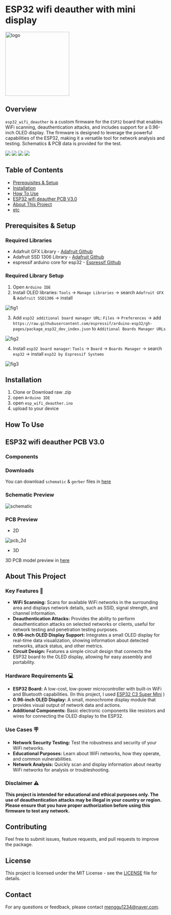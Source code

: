 # ESP32 wifi deauther with mini display

<img src="https://github.com/mjlee111/esp32_wifi_deauther/blob/master/docs/logo.png" alt="logo" width="200" height="200">

## Overview
`esp32_wifi_deauther` is a custom firmware for the `ESP32` board that enables WiFi scanning, deauthentication attacks, and includes support for a 0.96-inch OLED display. The firmware is designed to leverage the powerful capabilities of the ESP32, making it a versatile tool for network analysis and testing. Schematics & PCB data is provided for the test.

<img src="https://img.shields.io/badge/C-A8B9CC?style=flat&logo=c&logoColor=white"/> <img src="https://img.shields.io/badge/C++-00599C?style=flat&logo=cplusplus&logoColor=white"/> 
<img src="https://img.shields.io/badge/Altium Designer-A5915F?&style=flat&logo=Altium Designer&logoColor=white"/> 
<img src="https://img.shields.io/badge/ESP32-E7352C?&style=flat&logo=Espressif&logoColor=white"/> 


## Table of Contents
- [Prerequisites & Setup](#prerequisites--setup)
- [Installation](#installation)
- [How To Use](#how-to-use)
- [ESP32 wifi deauther PCB V3.0](#esp32-wifi-deauther-pcb-v30)
- [About This Project](#about-this-project)
- [etc](#contributing)

## Prerequisites & Setup
### Required Libraries
- Adafruit GFX Library - [Adafruit Github][gfx-link]
- Adafruit SSD 1306 Library - [Adafruit Github][oled-link]
- espressif arduino core for esp32 - [Espressif Github][espressif-link] 

### Required Library Setup
1. Open `Arduino IDE`
2. Install OLED libraries: `Tools` -> `Manage Libraries` -> search `Adafruit GFX` & `Adafruit SSD1306` -> install

<img src="https://github.com/mjlee111/esp32_wifi_deauther/blob/master/docs/installation/adafruit-library-installation.png" alt="fig1">

3. Add `esp32 additional board manager URL`: `Files` -> `Preferences` -> add `https://raw.githubusercontent.com/espressif/arduino-esp32/gh-pages/package_esp32_dev_index.json` to `Additional Boards Manager URLs`

<img src="https://github.com/mjlee111/esp32_wifi_deauther/blob/master/docs/installation/preferences.png" alt="fig2">

4. Install `esp32 board manager`: `Tools` -> `Board` -> `Boards Manager` -> search `esp32` -> install `esp32 by Espressif Systems`

<img src="https://github.com/mjlee111/esp32_wifi_deauther/blob/master/docs/installation/esp32-board-manager-installation.png" alt="fig3">

## Installation
1. Clone or Download raw .zip
2. open `Arduino IDE`
3. open `esp_wifi_deauther.ino`
4. upload to your device

## How To Use

## ESP32 wifi deauther PCB V3.0
### Components

### Downloads
You can download `schematic` & `gerber` files in [here][circuit-download]

### Schematic Preview
<img src="https://github.com/mjlee111/esp32_wifi_deauther/blob/master/docs/PCB/schematic.png" alt="schematic">

### PCB Preview
- 2D

<img src="https://github.com/mjlee111/esp32_wifi_deauther/blob/master/docs/PCB/pcb_2d.png" alt="pcb_2d">

- 3D

3D PCB model preview in [here][model-link]

## About This Project
### Key Features 🔑

- **WiFi Scanning:** Scans for available WiFi networks in the surrounding area and displays network details, such as SSID, signal strength, and channel information.
- **Deauthentication Attacks:** Provides the ability to perform deauthentication attacks on selected networks or clients, useful for network testing and penetration testing purposes.
- **0.96-inch OLED Display Support:** Integrates a small OLED display for real-time data visualization, showing information about detected networks, attack status, and other metrics.
- **Circuit Design:** Features a simple circuit design that connects the ESP32 board to the OLED display, allowing for easy assembly and portability.

### Hardware Requirements 💻

- **ESP32 Board:** A low-cost, low-power microcontroller with built-in WiFi and Bluetooth capabilities. (In this project, I used [ESP32 C3 Super Mini][esp32-super-mini] )
- **0.96-inch OLED Display:** A small, monochrome display module that provides visual output of network data and actions.
- **Additional Components:** Basic electronic components like resistors and wires for connecting the OLED display to the ESP32.

### Use Cases 🪧

- **Network Security Testing:** Test the robustness and security of your WiFi networks.
- **Educational Purposes:** Learn about WiFi networks, how they operate, and common vulnerabilities.
- **Network Analysis:** Quickly scan and display information about nearby WiFi networks for analysis or troubleshooting.

### Disclaimer ⚠️

**This project is intended for educational and ethical purposes only. The use of deauthentication attacks may be illegal in your country or region. Please ensure that you have proper authorization before using this firmware to test any network.**


## Contributing
Feel free to submit issues, feature requests, and pull requests to improve the package.

## License
This project is licensed under the MIT License - see the [LICENSE][LICENSE] file for details.

## Contact
For any questions or feedback, please contact [menggu1234@naver.com][email].

[esp32-super-mini]: https://www.sudo.is/docs/esphome/boards/esp32c3supermini/
[gfx-link]: https://github.com/adafruit/Adafruit-GFX-Library.git
[oled-link]: https://github.com/adafruit/Adafruit_SSD1306.git
[espressif-link]: https://github.com/espressif/arduino-esp32.git
[circuit-download]: https://drive.google.com/drive/folders/1x_XnUtAgamwl68b8rXIz4eCWMjAYlUFH?usp=sharing
[model-link]: https://github.com/mjlee111/esp32_wifi_deauther/blob/master/docs/PCB/3D_model_preview.md
[LICENSE]: https://github.com/mjlee111/esp32_wifi_deauther/blob/master/LICENSE
[email]: mailto:menggu1234@naver.com